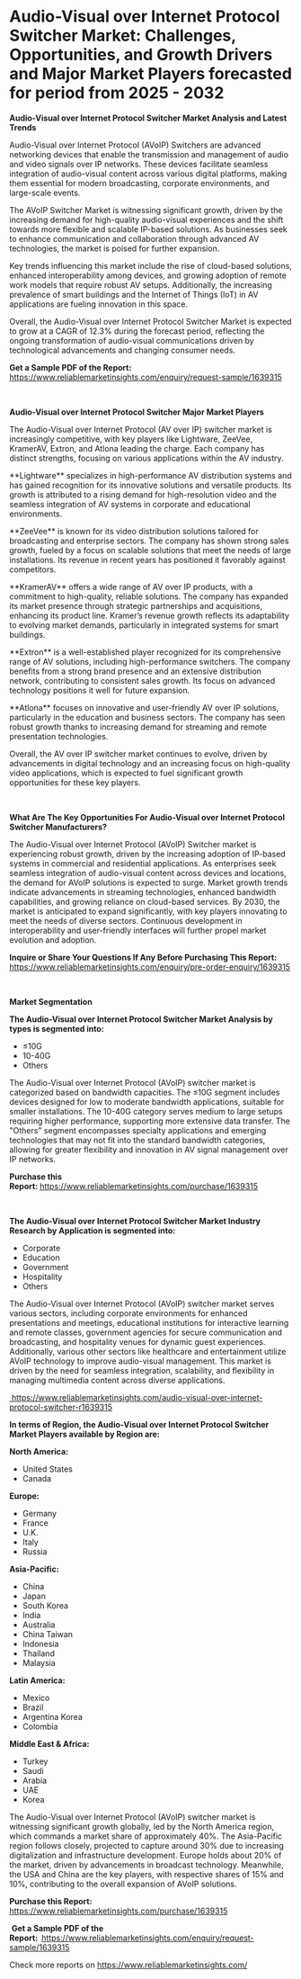 <p><h1>Audio-Visual over Internet Protocol Switcher Market: Challenges, Opportunities, and Growth Drivers and Major Market Players forecasted for period from 2025 - 2032</h1></p><p><strong>Audio-Visual over Internet Protocol Switcher Market Analysis and Latest Trends</strong></p>
<p><p>Audio-Visual over Internet Protocol (AVoIP) Switchers are advanced networking devices that enable the transmission and management of audio and video signals over IP networks. These devices facilitate seamless integration of audio-visual content across various digital platforms, making them essential for modern broadcasting, corporate environments, and large-scale events. </p><p>The AVoIP Switcher Market is witnessing significant growth, driven by the increasing demand for high-quality audio-visual experiences and the shift towards more flexible and scalable IP-based solutions. As businesses seek to enhance communication and collaboration through advanced AV technologies, the market is poised for further expansion.</p><p>Key trends influencing this market include the rise of cloud-based solutions, enhanced interoperability among devices, and growing adoption of remote work models that require robust AV setups. Additionally, the increasing prevalence of smart buildings and the Internet of Things (IoT) in AV applications are fueling innovation in this space. </p><p>Overall, the Audio-Visual over Internet Protocol Switcher Market is expected to grow at a CAGR of 12.3% during the forecast period, reflecting the ongoing transformation of audio-visual communications driven by technological advancements and changing consumer needs.</p></p>
<p><strong>Get a Sample PDF of the Report:&nbsp;</strong> <a href="https://www.reliablemarketinsights.com/enquiry/request-sample/1639315?utm_campaign=1558&utm_medium=2&utm_source=Github&utm_content=ia&utm_term=12022025&utm_id=audio-visual-over-internet-protocol-switcher">https://www.reliablemarketinsights.com/enquiry/request-sample/1639315</a></p>
<p>&nbsp;</p>
<p><strong>Audio-Visual over Internet Protocol Switcher Major Market Players</strong></p>
<p><p>The Audio-Visual over Internet Protocol (AV over IP) switcher market is increasingly competitive, with key players like Lightware, ZeeVee, KramerAV, Extron, and Atlona leading the charge. Each company has distinct strengths, focusing on various applications within the AV industry.</p><p>**Lightware** specializes in high-performance AV distribution systems and has gained recognition for its innovative solutions and versatile products. Its growth is attributed to a rising demand for high-resolution video and the seamless integration of AV systems in corporate and educational environments.</p><p>**ZeeVee** is known for its video distribution solutions tailored for broadcasting and enterprise sectors. The company has shown strong sales growth, fueled by a focus on scalable solutions that meet the needs of large installations. Its revenue in recent years has positioned it favorably against competitors.</p><p>**KramerAV** offers a wide range of AV over IP products, with a commitment to high-quality, reliable solutions. The company has expanded its market presence through strategic partnerships and acquisitions, enhancing its product line. Kramer’s revenue growth reflects its adaptability to evolving market demands, particularly in integrated systems for smart buildings.</p><p>**Extron** is a well-established player recognized for its comprehensive range of AV solutions, including high-performance switchers. The company benefits from a strong brand presence and an extensive distribution network, contributing to consistent sales growth. Its focus on advanced technology positions it well for future expansion.</p><p>**Atlona** focuses on innovative and user-friendly AV over IP solutions, particularly in the education and business sectors. The company has seen robust growth thanks to increasing demand for streaming and remote presentation technologies.</p><p>Overall, the AV over IP switcher market continues to evolve, driven by advancements in digital technology and an increasing focus on high-quality video applications, which is expected to fuel significant growth opportunities for these key players.</p></p>
<p>&nbsp;</p>
<p><strong>What Are The Key Opportunities For Audio-Visual over Internet Protocol Switcher Manufacturers?</strong></p>
<p><p>The Audio-Visual over Internet Protocol (AVoIP) Switcher market is experiencing robust growth, driven by the increasing adoption of IP-based systems in commercial and residential applications. As enterprises seek seamless integration of audio-visual content across devices and locations, the demand for AVoIP solutions is expected to surge. Market growth trends indicate advancements in streaming technologies, enhanced bandwidth capabilities, and growing reliance on cloud-based services. By 2030, the market is anticipated to expand significantly, with key players innovating to meet the needs of diverse sectors. Continuous development in interoperability and user-friendly interfaces will further propel market evolution and adoption.</p></p>
<p><strong>Inquire or Share Your Questions If Any Before Purchasing This Report:</strong> <a href="https://www.reliablemarketinsights.com/enquiry/pre-order-enquiry/1639315?utm_campaign=1558&utm_medium=2&utm_source=Github&utm_content=ia&utm_term=12022025&utm_id=audio-visual-over-internet-protocol-switcher">https://www.reliablemarketinsights.com/enquiry/pre-order-enquiry/1639315</a></p>
<p>&nbsp;</p>
<p><strong>Market Segmentation</strong></p>
<p><strong>The Audio-Visual over Internet Protocol Switcher Market Analysis by types is segmented into:</strong></p>
<p><ul><li>≤10G</li><li>10-40G</li><li>Others</li></ul></p>
<p><p>The Audio-Visual over Internet Protocol (AVoIP) switcher market is categorized based on bandwidth capacities. The ≤10G segment includes devices designed for low to moderate bandwidth applications, suitable for smaller installations. The 10-40G category serves medium to large setups requiring higher performance, supporting more extensive data transfer. The "Others" segment encompasses specialty applications and emerging technologies that may not fit into the standard bandwidth categories, allowing for greater flexibility and innovation in AV signal management over IP networks.</p></p>
<p><strong>Purchase this Report:&nbsp;</strong><a href="https://www.reliablemarketinsights.com/purchase/1639315?utm_campaign=1558&utm_medium=2&utm_source=Github&utm_content=ia&utm_term=12022025&utm_id=audio-visual-over-internet-protocol-switcher">https://www.reliablemarketinsights.com/purchase/1639315</a></p>
<p>&nbsp;</p>
<p><strong>The Audio-Visual over Internet Protocol Switcher Market Industry Research by Application is segmented into:</strong></p>
<p><ul><li>Corporate</li><li>Education</li><li>Government</li><li>Hospitality</li><li>Others</li></ul></p>
<p><p>The Audio-Visual over Internet Protocol (AVoIP) switcher market serves various sectors, including corporate environments for enhanced presentations and meetings, educational institutions for interactive learning and remote classes, government agencies for secure communication and broadcasting, and hospitality venues for dynamic guest experiences. Additionally, various other sectors like healthcare and entertainment utilize AVoIP technology to improve audio-visual management. This market is driven by the need for seamless integration, scalability, and flexibility in managing multimedia content across diverse applications.</p></p>
<p><a href="https://www.reliablemarketinsights.com/audio-visual-over-internet-protocol-switcher-r1639315?utm_campaign=1558&utm_medium=2&utm_source=Github&utm_content=ia&utm_term=12022025&utm_id=audio-visual-over-internet-protocol-switcher">&nbsp;https://www.reliablemarketinsights.com/audio-visual-over-internet-protocol-switcher-r1639315</a></p>
<p><strong>In terms of Region, the Audio-Visual over Internet Protocol Switcher Market Players available by Region are:</strong></p>
<p>
    <p> <strong> North America: </strong>
        <ul>
            <li>United States</li>
            <li>Canada</li>
        </ul>
        </p> 
    <p> <strong> Europe: </strong>
        <ul>
            <li>Germany</li>
            <li>France</li>
            <li>U.K.</li>
            <li>Italy</li>
            <li>Russia</li>
        </ul>
        </p> 
    <p> <strong> Asia-Pacific: </strong>
        <ul>
            <li>China</li>
            <li>Japan</li>
            <li>South Korea</li>
            <li>India</li>
            <li>Australia</li>
            <li>China Taiwan</li>
            <li>Indonesia</li>
            <li>Thailand</li>
            <li>Malaysia</li>
        </ul>
        </p> 
    <p> <strong> Latin America: </strong>
        <ul>
            <li>Mexico</li>
            <li>Brazil</li>
            <li>Argentina Korea</li>
            <li>Colombia</li>
        </ul>
        </p> 
    <p> <strong> Middle East & Africa: </strong>
        <ul>
            <li>Turkey</li>
            <li>Saudi</li>
            <li>Arabia</li>
            <li>UAE</li>
            <li>Korea</li>
        </ul>
    </p>
    </p>
<p><p>The Audio-Visual over Internet Protocol (AVoIP) switcher market is witnessing significant growth globally, led by the North America region, which commands a market share of approximately 40%. The Asia-Pacific region follows closely, projected to capture around 30% due to increasing digitalization and infrastructure development. Europe holds about 20% of the market, driven by advancements in broadcast technology. Meanwhile, the USA and China are the key players, with respective shares of 15% and 10%, contributing to the overall expansion of AVoIP solutions.</p></p>
<p><strong>Purchase this Report: </strong><a href="https://www.reliablemarketinsights.com/purchase/1639315?utm_campaign=1558&utm_medium=2&utm_source=Github&utm_content=ia&utm_term=12022025&utm_id=audio-visual-over-internet-protocol-switcher">https://www.reliablemarketinsights.com/purchase/1639315</a></p>
<p>&nbsp;<strong>Get a Sample PDF of the Report:&nbsp;&nbsp;</strong><a href="https://www.reliablemarketinsights.com/enquiry/request-sample/1639315?utm_campaign=1558&utm_medium=2&utm_source=Github&utm_content=ia&utm_term=12022025&utm_id=audio-visual-over-internet-protocol-switcher">https://www.reliablemarketinsights.com/enquiry/request-sample/1639315</a></p>
<p><strong></strong></p>
<p>Check more reports on <a href="https://www.reliablemarketinsights.com/?utm_campaign=1558&utm_medium=2&utm_source=Github&utm_content=ia&utm_term=12022025&utm_id=audio-visual-over-internet-protocol-switcher">https://www.reliablemarketinsights.com/</a></p>
